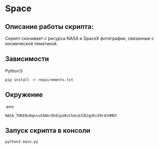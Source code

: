 # Space

## Описание работы скрипта:
Скрипт скачивает с ресурса NASA и SpaceX фотографии, связанные с космической тематикой.

## Зависимости
Python3:
```
pip install -r requirements.txt
```
## Окружение
.env
```
NASA_TOKEN=BqnssG5NGr0h61pd0zCkeLQJIBJgd5cX9rAtHMDt
```
## Запуск скрипта в консоли
```
python3 main.py


```

